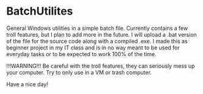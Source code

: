 # BatchUtilites
General Windows utilities in a simple batch file. Currently contains a few troll features, but I plan to add more in the future.
I will upload a .bat version of the file for the source code along with a compiled .exe.
I made this as beginner project in my IT class and is in no way meant to be used for everyday tasks or to be expected to work 100% of the time.

!!!WARNING!!! Be careful with the troll features, they can seriously mess up your computer. Try to only use in a VM or trash computer.

Have a nice day!
